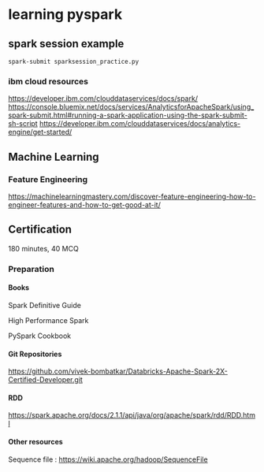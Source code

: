 # learning pyspark
## spark session example
```
spark-submit sparksession_practice.py
```

### ibm cloud resources
https://developer.ibm.com/clouddataservices/docs/spark/
https://console.bluemix.net/docs/services/AnalyticsforApacheSpark/using_spark-submit.html#running-a-spark-application-using-the-spark-submit-sh-script
https://developer.ibm.com/clouddataservices/docs/analytics-engine/get-started/


## Machine Learning

### Feature Engineering

https://machinelearningmastery.com/discover-feature-engineering-how-to-engineer-features-and-how-to-get-good-at-it/

## Certification
180 minutes, 40 MCQ
### Preparation
#### Books
Spark Definitive Guide

High Performance Spark

PySpark Cookbook

#### Git Repositories
https://github.com/vivek-bombatkar/Databricks-Apache-Spark-2X-Certified-Developer.git

#### RDD
https://spark.apache.org/docs/2.1.1/api/java/org/apache/spark/rdd/RDD.html

#### Other resources

Sequence file : https://wiki.apache.org/hadoop/SequenceFile
